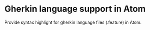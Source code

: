Gherkin language support in Atom
================================

Provide syntax highlight for gherkin language files (.feature) in Atom.
